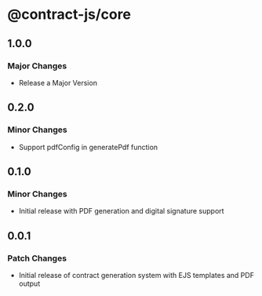 # @contract-js/core

## 1.0.0

### Major Changes

- Release a Major Version

## 0.2.0

### Minor Changes

- Support pdfConfig in generatePdf function

## 0.1.0

### Minor Changes

- Initial release with PDF generation and digital signature support

## 0.0.1

### Patch Changes

- Initial release of contract generation system with EJS templates and PDF output
